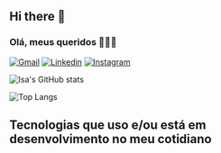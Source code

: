 ## Hi there 👋
### Olá, meus queridos 🙋🏻‍♀️

[![Gmail](https://img.shields.io/badge/Gmail-D14836?style=for-the-badge&logo=gmail&logoColor=white)](isasoarez21@gmail.com)
[![Linkedin](https://img.shields.io/badge/LinkedIn-0077B5?style=for-the-badge&logo=linkedin&logoColor=white)](www.linkedin.com/in/isabelle-soares-code)
[![Instagram](https://img.shields.io/badge/Instagram-E4405F?style=for-the-badge&logo=instagram&logoColor=white)](https://instagram.com/isa_midd)


![Isa's GitHub stats](https://github-readme-stats.vercel.app/api?username=Isa-codelab&show_icons=true&theme=dracula)

![Top Langs](https://github-readme-stats.vercel.app/api/top-langs/?username=Isa-codelab&layout=compact)


## Tecnologias que uso e/ou está em desenvolvimento no meu cotidiano
<div style="display: inline_block"><br/>
    <img align="center" alt="" src="https://img.shields.io/badge/HTML5-E34F26?style=for-the-badge&logo=html5&logoColor=white"/>
    <img align="center" alt="" src="https://img.shields.io/badge/CSS3-1572B6?style=for-the-badge&logo=css3&logoColor=white"/>
    <img align="center" alt="" src="https://img.shields.io/badge/JavaScript-F7DF1E?style=for-the-badge&logo=javascript&logoColor=black"/>
    <img align="center" alt="" src="https://img.shields.io/badge/Node.js-43853D?style=for-the-badge&logo=node.js&logoColor=white"/>
    <img align="center" alt="" src="https://img.shields.io/badge/Python-3776AB?style=for-the-badge&logo=python&logoColor=white"/>
    <img align="center" alt="" src="https://img.shields.io/badge/Angular-DD0031?style=for-the-badge&logo=angular&logoColor=white"/> 
    <img align="center" alt="" src="https://img.shields.io/badge/Tailwind_CSS-38B2AC?style=for-the-badge&logo=tailwind-css&logoColor=white"/>

<div/>

